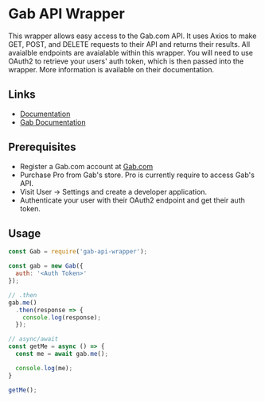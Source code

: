 # Gab API Wrapper
This wrapper allows easy access to the Gab.com API. It uses Axios to make GET, POST, and DELETE requests to their API and returns their results. All avaialble endpoints are avaialable within this wrapper.
You will need to use OAuth2 to retrieve your users' auth token, which is then passed into the wrapper. More information is available on their documentation.

## Links
- [Documentation](https://gavkaz.github.io/Gab-API-Wrapper/)
- [Gab Documentation](https://developers.gab.com/)

## Prerequisites
- Register a Gab.com account at [Gab.com](https://gab.com/)
- Purchase Pro from Gab's store. Pro is currently require to access Gab's API.
- Visit User -> Settings and create a developer application.
- Authenticate your user with their OAuth2 endpoint and get their auth token.

## Usage
```js
const Gab = require('gab-api-wrapper');

const gab = new Gab({
  auth: '<Auth Token>'
});

// .then
gab.me()
  .then(response => {
    console.log(response);
  });

// async/await
const getMe = async () => {
  const me = await gab.me();

  console.log(me);
}

getMe();
```

